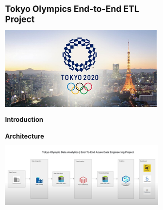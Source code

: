 # Tokyo Olympics End-to-End ETL Project
<img align="center" width="500" src="https://github.com/Shoaib9288/Azure_DataEngineering_Projects/blob/main/tokyo-olympic-azure-data-engineering-project/Tokyo%20Olympics.jpg">

## Introduction

## Architecture
![logo](https://github.com/Shoaib9288/Azure_DataEngineering_Projects/blob/main/tokyo-olympic-azure-data-engineering-project/Snapshots/Architecture.JPG)

